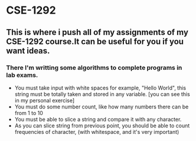 # CSE-1292

## This is where i push all of my assignments of my CSE-1292 course.It can be useful for you if you want ideas.

### There I'm writting some algorithms to complete programs in lab exams.

- You must take input with white spaces for example, "Hello World", this string must be totally taken and stored in any variable.
[you can see this in my personal exercise]
- You must do some number count, like how many numbers there can be from 1 to 10
- You must be able to slice a string and compare it with any character.
- As you can slice string from previous point, you should be able to count frequencies of character, (with whitespace, and it's very important)
